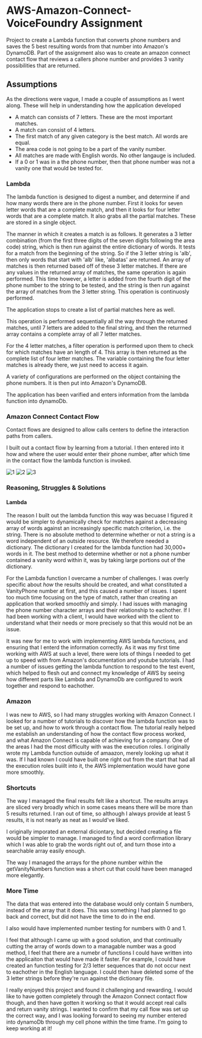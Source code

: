 # AWS-Amazon-Connect-VoiceFoundry Assignment

Project to create a Lambda function that converts phone numbers and saves the 5 best resulting words from that number into Amazon's DynamoDB. Part of the assignment also was to create an amazon connect contact flow that reviews a callers phone number and provides 3 vanity possibilities that are returned.

## Assumptions

As the directions were vague, I made a couple of assumptions as I went along. These will help in understanding how the application developed

 * A match can consists of 7 letters. These are the most important matches.
 * A match can consist of 4 letters.
 * The first match of any given category is the best match. All words are equal.
 * The area code is not going to be a part of the vanity number.
 * All matches are made with English words. No other langauge is included.
 * If a 0 or 1 was in a the phone number, then that phone number was not a vanity one that would be tested for.


### Lambda

The lambda function is designed to digest a number, and determine if and how many words there are in the phone number. First it looks for seven letter words that are a complete match, and then it looks for four letter words that are a complete match. It also grabs all the partial matches. These are stored in a single object.

The manner in which it creates a match is as follows. It generates a 3 letter combination (from the first three digits of the seven digits following the area code) string, which is then run against the entire dictionary of words. It tests for a match from the beginning of the string. So if the 3 letter string is 'alb', then only words that start with 'alb' like, 'albatas' are returned.  An array of matches is then returned based off of these 3 letter matches. If there are any values in the returned array of matches, the same operation is again performed. This time however, a letter is added from the fourth digit of the phone number to the string to be tested, and the string is then run against the array of matches from the 3 letter string. This operation is continuosly performed.

The application stops to create a list of partial matches here as well.

This operation is performed sequentially all the way through the returned matches, until 7 letters are added to the final string, and then the returrned array contains a complete array of all 7 letter matches.

For the 4 letter matches, a filter operation is performed upon them to check for which matches have an length of 4. This array is then returned as the complete list of four letter matches. The variable containing the four letter matches is already there, we just need to access it again.

A variety of configurations are performed on the object containing the phone numbers. It is then put into Amazon's DynamoDB.

The application has been varified and enters information from the lambda function into dynamoDb.

### Amazon Connect Contact Flow

Contact flows are designed to allow calls centers to define the interaction paths from callers.

I built out a contact flow by learning from a tutorial. I then entered into it how and where the user would enter their phone number, after which time in the contact flow the lambda function is invoked.

![1](https://user-images.githubusercontent.com/51938797/129975159-2ca8acd4-a63d-4b17-b03f-bef2bbf015c3.png)
![2](https://user-images.githubusercontent.com/51938797/129975129-1610fa36-9a24-4bc4-94a0-898efa3431ce.png)
![3](https://user-images.githubusercontent.com/51938797/129975145-44ec41b7-0fa0-4822-b5e6-2f0591bc4fe9.png)



### Reasoning, Struggles & Solutions

#### Lambda

The reason I built out the lambda function this way was becuase I figured it would be simpler to dynamically check for matches against a decreasing array of words against an increasingly specific match criterion, i.e. the string.  There is no absolute method to determine whether or not a string is a word independent of an outside resource. We therefore needed a dictionary. The dictionary I created for the lambda function had 30,000+ words in it. The best method to determine whether or not a phone number contained a vanity word within it, was by taking large portions out of the dictionary.

For the Lambda function I overcame a number of challenges.  I was overly specific about _how_ the results should be created, and what constituted a VanityPhone number at first, and this caused a number of issues. I spent too much time focusing on the type of match, rather than creating an application that worked smoothly and simply. I had issues with managing the phone number character arrays and their relationship to eachother. If I had been working with a client, I would have worked with the client to understand what their needs or more precisely so that this would not be an issue. 

It was new for me to work with implementing AWS lambda functions, and ensuring that I enterd the information correctly. As it was my first time working with AWS at such a level, there were lots of things I needed to get up to speed with from Amazon's documentation and youtube tutorials. I had a number of issues getting the lambda function to respond to the test event, which helped to flesh out and connect my knowledge of AWS by seeing how different parts like Lambda and DynamoDb are configured to work together and respond to eachother.


### Amazon

I was new to AWS, so I had many struggles working with Amazon Connect. I looked for a number of tutorials to discover how the lambda function was to be set up, and how to work through a contact flow. The tutorial really helped me establish an understanding of how the contact flow process worked, and what Amazon Connect is capable of achieving for a company. One of the areas I had the most difficulty with was the execution roles. I originally wrote my Lambda function outside of amaazon, merely looking up what it was. If I had known I could have built one right out from the start that had all the execution roles buiilt into it, the AWS implementation would have gone more smoothly.


### Shortcuts

The way I managed the final results felt like a shortcut. The results arrays are sliced very broadly which in some cases means there will be more than 5 results returned. I ran out of time, so although I always provide at least 5 results, it is not nearly as neat as I would've liked.

I originally imporated an external diciontary, but decided creating a file would be simpler to manage. I managed to find a word confirmation library which I was able to grab the words right out of, and turn those into a searchable array easily enough.

The way I managed the arrays for the phone number within the getVanityNumbers function was a short cut that could have been managed more elegantly.


### More Time

The data that was entered into the database would only contain 5 numbers, instead of the array that it does. This was something I had planned to go back and correct, but did not have the time to do in the end.

I also would have implemented number testing for numbers with 0 and 1.

I feel that although I came up with a good solution, and that continually cutting the array of words down to a managable number was a good method, I feel that there are a numebr of functions I could have written into the applicaiton that would have made it faster. For example, I could have created an function testing for 2/3 letter sequences that do not occur next to eachother in the English language. I could then have deleted some of the 3 letter strings before they're run against the dictionary file.

I really enjoyed this project and found it challenging and rewarding, I would like to have gotten completely through the Amazon Connect contact flow though, and then have gotten it working so that it would accept real calls and return vanity strings. I wanted to confirm that my call flow was set up the correct way, and I was looking forward to seeing my number entered into dynamoDb through my cell phone within the time frame. I'm going to keep working at it!
